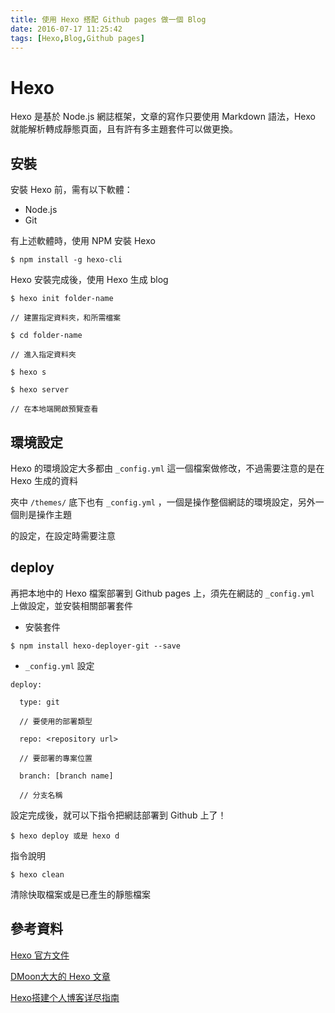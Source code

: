 ```yaml
---
title: 使用 Hexo 搭配 Github pages 做一個 Blog
date: 2016-07-17 11:25:42
tags: [Hexo,Blog,Github pages]
---
```


# Hexo

Hexo 是基於 Node.js 網誌框架，文章的寫作只要使用 Markdown 語法，Hexo 就能解析轉成靜態頁面，且有許有多主題套件可以做更換。

## 安裝

安裝 Hexo 前，需有以下軟體：

- Node.js
- Git

有上述軟體時，使用 NPM 安裝 Hexo

```
$ npm install -g hexo-cli
```

Hexo 安裝完成後，使用 Hexo 生成 blog

```
$ hexo init folder-name

// 建置指定資料夾，和所需檔案

$ cd folder-name

// 進入指定資料夾

$ hexo s

$ hexo server

// 在本地端開啟預覽查看
```

## 環境設定

Hexo 的環境設定大多都由 `_config.yml` 這一個檔案做修改，不過需要注意的是在 Hexo 生成的資料

夾中 `/themes/` 底下也有 `_config.yml` ，一個是操作整個網誌的環境設定，另外一個則是操作主題

的設定，在設定時需要注意

## deploy

再把本地中的 Hexo 檔案部署到 Github pages 上，須先在網誌的 `_config.yml` 上做設定，並安裝相關部署套件

- 安裝套件

```
$ npm install hexo-deployer-git --save
```

- `_config.yml` 設定

```
deploy:

  type: git

  // 要使用的部署類型

  repo: <repository url>

  // 要部署的專案位置

  branch: [branch name]

  // 分支名稱
```

設定完成後，就可以下指令把網誌部署到 Github 上了！

```
$ hexo deploy 或是 hexo d
```

指令說明

```
$ hexo clean
```

清除快取檔案或是已產生的靜態檔案


## 參考資料

[Hexo 官方文件](https://hexo.io/zh-tw/docs/)

[DMoon大大的 Hexo 文章](http://kyoyadmoon.github.io/blog/2016/02/21/github-blog-build-with-hexo/)

[Hexo搭建个人博客详尽指南](http://jintongyao.github.io/2014/build-a-blog-by-hexo/)
